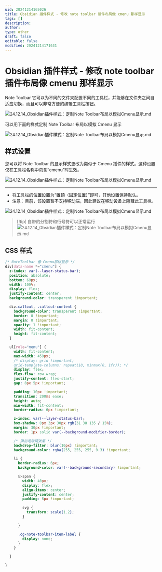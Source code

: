 ```yaml
---
uid: 20241214165026
title: Obsidian 插件样式 - 修改 note toolbar 插件布局像 cmenu 那样显示
tags: []
description: 
author: 
type: other
draft: false
editable: false
modified: 20241214171631
---
```


# Obsidian 插件样式 - 修改 note toolbar 插件布局像 cmenu 那样显示

Note Toolbar 它可以为不同的文件夹配置不同的工具栏，并能够在文件夹之间自适应切换，而且可以非常方便的编辑工具栏按钮。

![24.12.14_Obsidian插件样式：定制Note Toolbar布局以模拟Cmenu显示.md](https://cdn.pkmer.cn/images/202412141716376.png!pkmer)

可以用下面的样式定制 Note Toolbar 布局以模拟 Cmenu 显示

![24.12.14_Obsidian插件样式：定制Note Toolbar布局以模拟Cmenu显示.md](https://cdn.pkmer.cn/images/202412141716981.png!pkmer)

## 样式设置

您可以将 Note Toolbar 的显示样式更改为类似于 Cmenu 插件的样式。这种设置仅在工具栏名称中包含“cmenu”时生效。

![24.12.14_Obsidian插件样式：定制Note Toolbar布局以模拟Cmenu显示.md](https://cdn.pkmer.cn/images/202412141716382.png!pkmer)

---

- 将工具栏的位置设置为“置顶（固定位置）”即可，其他设置保持默认。
- 注意：目前，该设置暂不支持移动端，因此建议在移动设备上隐藏此工具栏。

![24.12.14_Obsidian插件样式：定制Note Toolbar布局以模拟Cmenu显示.md](https://cdn.pkmer.cn/images/202412141716747.png!pkmer)

> [!tip] 自带的分割符和行号符可以正常运行
> ![24.12.14_Obsidian插件样式：定制Note Toolbar布局以模拟Cmenu显示.md](https://cdn.pkmer.cn/images/202412141716129.png!pkmer)

## CSS 样式

```css
/* NoteToolbar 像 Cmenu那样显示 */
div[data-name *="cmenu"] {
  z-index: var(--layer-status-bar);
  position: absolute;
  bottom: 60px;
  width: 100%;
  display: flex;
  justify-content: center;
  background-color: transparent !important;

  div.callout, .callout-content {
    background-color: transparent !important;
    border: 0 !important;
    margin: 0 !important;
    opacity: 1 !important;
    width: fit-content;
    height: fit-content;
  }

  ul[role="menu"] {
    width: fit-content;
    max-width: 450px;
    /* display: grid !important;
    grid-template-columns: repeat(10, minmax(0, 1fr)); */
    display: flex;
    flex-flow: row wrap;
    justify-content: flex-start;
    gap: 8px 5px !important;

    padding: 10px !important;
    transition: 200ms ease;
    height: auto;
    min-width: fit-content;
    border-radius: 6px !important;

    z-index: var(--layer-status-bar);
    box-shadow: 0px 3px 30px rgb(31 38 135 / 15%);
    margin: 30px !important;
    border: 1px solid var(--background-modifier-border);

    /* 添加毛玻璃效果 */
    backdrop-filter: blur(10px) !important;
    background-color: rgba(255, 255, 255, 0.3) !important;

    li {
      border-radius: 6px;
      background-color: var(--background-secondary) !important;

      &>span {
        width: 40px;
        display: flex;
        align-items: center;
        justify-content: center;
        padding: 6px !important;

        svg {
          transform: scale(1.2);
        }

      }

      .cg-note-toolbar-item-label {
        display: none;
      }
    }

  }

}
```